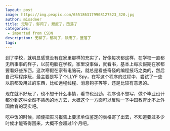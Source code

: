 ```yaml
---
layout: post
image: https://img.peapix.com/6551863179908127523_320.jpg
author: missdeer
title: 无聊了，郁闷了，颓废了，堕落了
categories: 
 - imported from CSDN
description: 无聊了，郁闷了，颓废了，堕落了
tags: 
---
```


到了学校，就明显感觉没有在家里那样的充实了，好像每次都这样，在学校一直都无所事事的样子，以前电脑在学校，家里没事做，就看书，基本上每次假期在家都要看好些东西。这次寒假在家有电脑玩，就总是看些奇怪的编程技巧之类的，然后自己写程序玩，最主要是写了个LLYF Spy，在写这个程序的过程中，尝试了一些以前都没用过的东西，比如远程线程、消息钩子等等，还是比较有意思的。

现在就不好玩了，也不想干什么事情，看书也没劲，程序也不想写，做个毕业设计都分到这种全然不熟悉的地方去，大概这个一方面可以反映一下中国教育比不上外国教育的现实吧。

吃中饭的时候，顺便把实习报告上要求单位鉴定的表格寄了出去，不知道要过多少时候才能寄得回来，大概不会超过1个月吧。
